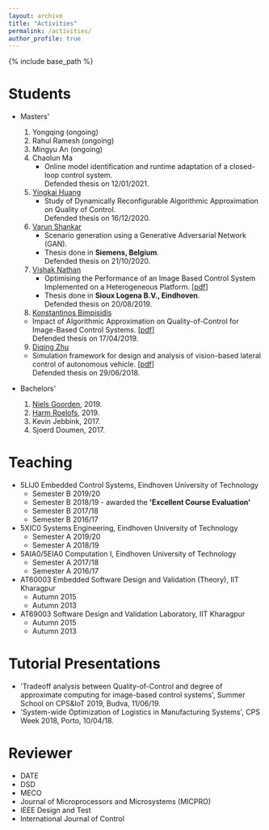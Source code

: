 ```yaml
---
layout: archive
title: "Activities"
permalink: /activities/
author_profile: true
---
```


{% include base_path %}

Students
======
* Masters'
  1. Yongqing (ongoing)
  2. Rahul Ramesh (ongoing)
  3. Mingyu An (ongoing)
  4. Chaolun Ma
     * Online model identification and runtime adaptation of a closed-loop control system.<br/> Defended thesis on 12/01/2021.
  5. [Yingkai Huang](https://www.linkedin.com/in/yingkai-huang-54506a202/)
     * Study of Dynamically Reconfigurable Algorithmic Approximation on Quality of Control.<br/> Defended thesis on 16/12/2020.
  6. [Varun Shankar](https://www.linkedin.com/in/varun-sankar-79697778/) 
     * Scenario generation using a Generative Adversarial Network (GAN).
     * Thesis done in **Siemens, Belgium**.<br/> Defended thesis on 21/10/2020.
  7. [Vishak Nathan](https://www.linkedin.com/in/vishak-nathan-b65975a3/) 
     * Optimising the Performance of an Image Based Control System Implemented on a Heterogeneous Platform. [[pdf](https://pure.tue.nl/ws/portalfiles/portal/139352232/Thesis_VishakNathan.pdf)]
     * Thesis done in **Sioux Logena B.V., Eindhoven**. <br/> Defended thesis on 20/08/2019. 
  8. [Konstantinos Bimpisidis](https://www.linkedin.com/in/kbimpisidis/)
    * Impact of Algorithmic Approximation on Quality-of-Control for Image-Based Control Systems. [[pdf](https://research.tue.nl/files/130174946/K.Bimpisidis_Thesis_Final_Report.pdf)] <br/> Defended thesis on 17/04/2019.
  9. [Diqing Zhu](https://www.linkedin.com/in/diqing/) 
    * Simulation framework for design and analysis of vision-based lateral control of autonomous vehicle. [[pdf](https://pure.tue.nl/ws/portalfiles/portal/109641961/Zhu._D.pdf)] <br/>Defended thesis on 29/06/2018. 

* Bachelors'
  1. [Niels Goorden](https://www.linkedin.com/in/niels-goorden-229307184/), 2019.
  2. [Harm Roelofs](https://www.linkedin.com/in/harm-roelofs/), 2019.
  3. Kevin Jebbink, 2017.
  4. Sjoerd Doumen, 2017.
  

Teaching
======
* 5LIJ0 Embedded Control Systems, Eindhoven University of Technology
  * Semester B 2019/20
  * Semester B 2018/19 - awarded the **'Excellent Course Evaluation'**
  * Semester B 2017/18
  * Semester B 2016/17
* 5XIC0 Systems Engineering, Eindhoven University of Technology
  * Semester A 2019/20
  * Semester A 2018/19
* 5AIA0/5EIA0 Computation I, Eindhoven University of Technology
  * Semester A 2017/18
  * Semester A 2016/17
* AT60003 Embedded Software Design and Validation (Theory), IIT Kharagpur
  * Autumn 2015
  * Autumn 2013
* AT69003 Software Design and Validation Laboratory, IIT Kharagpur
  * Autumn 2015
  * Autumn 2013

Tutorial Presentations
======
 * 'Tradeoff analysis between Quality-of-Control and degree of approximate computing for image-based control systems', Summer School on CPS&IoT 2019, Budva, 11/06/19.
 * 'System-wide Optimization of Logistics in Manufacturing Systems', CPS Week 2018, Porto, 10/04/18.
 
Reviewer
======
* DATE
* DSD
* MECO
* Journal of Microprocessors and Microsystems (MICPRO)
* IEEE Design and Test
* International Journal of Control

